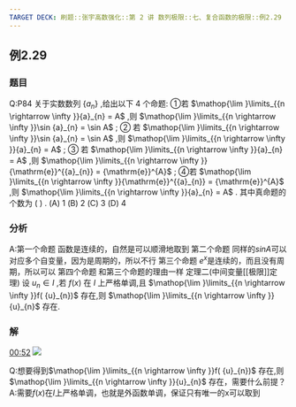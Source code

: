 ```yaml
---
TARGET DECK: 刷题::张宇高数强化::第 2 讲 数列极限::七、复合函数的极限::例2.29
---
```

## 例2.29
### 题目
Q:P84 关于实数数列 $\{ {a}_{n}\}$ ,给出以下 4 个命题:
①若 $\mathop{\lim }\limits_{{n \rightarrow \infty }}{a}_{n} = A$ ,则 $\mathop{\lim }\limits_{{n \rightarrow \infty }}\sin {a}_{n} = \sin A$ ;
② 若 $\mathop{\lim }\limits_{{n \rightarrow \infty }}\sin {a}_{n} = \sin A$ ,则 $\mathop{\lim }\limits_{{n \rightarrow \infty }}{a}_{n} = A$ ;
③ 若 $\mathop{\lim }\limits_{{n \rightarrow \infty }}{a}_{n} = A$ ,则 $\mathop{\lim }\limits_{{n \rightarrow \infty }}{\mathrm{e}}^{{a}_{n}} = {\mathrm{e}}^{A}$ ;
④若 $\mathop{\lim }\limits_{{n \rightarrow \infty }}{\mathrm{e}}^{{a}_{n}} = {\mathrm{e}}^{A}$ ,则 $\mathop{\lim }\limits_{{n \rightarrow \infty }}{a}_{n} = A$ .
其中真命题的个数为 ( ) .
(A) 1 (B) 2 (C) 3 (D) 4
### 分析
A:第一个命题
函数是连续的，自然是可以顺滑地取到
第二个命题
同样的$sinA$可以对应多个自变量，因为是周期的，所以不行
第三个命题
$e^{x}$是连续的，而且没有周期，所以可以
第四个命题
和第三个命题的理由一样
定理二(中间变量[[极限]]定理)
设 ${u}_{n} \in I$ ,若 $f( x)$ 在 $I$ 上严格单调,且 $\mathop{\lim }\limits_{{n \rightarrow \infty }}f( {u}_{n})$ 存在,则 $\mathop{\lim }\limits_{{n \rightarrow \infty }}{u}_{n}$ 存在.
### 解
[00:52](https://www.bilibili.com/video/BV1Yw4m1a757?p=82&t=52.626872#t=52.63) 
![](https://img.hwenyi.live/202409281710772.webp)


Q:想要得到$\mathop{\lim }\limits_{{n \rightarrow \infty }}f( {u}_{n})$ 存在,则 $\mathop{\lim }\limits_{{n \rightarrow \infty }}{u}_{n}$ 存在，需要什么前提？
A:需要$f( x)$在$I$上严格单调，也就是外函数单调，保证只有唯一的x可以取到





